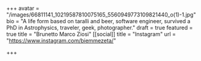 +++
avatar = "/images/66811141_10219587810075165_5560949773109821440_o(1)-1.jpg"
bio = "A life form based on taralli and beer, software engineer, survived a PhD in Astrophysics, traveler, geek, photographer."
draft = true
featured = true
title = "Brunetto Marco Ziosi"
[[social]]
title = "Instagram"
url = "https://www.instagram.com/biemmezeta/"

+++
